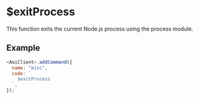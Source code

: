 # $exitProcess

This function exits the current Node.js process using the process module.

## Example

```js
<AoiClient>.addCommand({
  name: "misc",
  code: `
    $exitProcess
  `,
});
```
